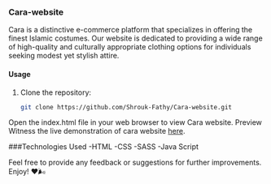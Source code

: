 ### Cara-website

Cara is a distinctive e-commerce platform that specializes in offering the finest Islamic costumes. Our website is dedicated to providing a wide range of high-quality and culturally appropriate clothing options for individuals seeking modest yet stylish attire.

#### Usage

1. Clone the repository:
   ```bash
   git clone https://github.com/Shrouk-Fathy/Cara-website.git
Open the index.html file in your web browser to view Cara website.
Preview
Witness the live demonstration of cara website [here](https://shrouk-fathy.github.io/Cara-website/).

###Technologies Used
-HTML
-CSS
-SASS
-Java Script

Feel free to provide any feedback or suggestions for further improvements. Enjoy! ❤🌬️
